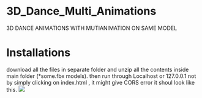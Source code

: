 # 3D_Dance_Multi_Animations

3D DANCE ANIMATIONS WITH MUTIANIMATION ON SAME MODEL

<h1>Installations</h1>
download all the files in separate folder and unzip all the contents inside main folder (*some.fbx models).
then run through Localhost or 127.0.0.1 not by simply clicking on index.html , it might give CORS error
it shoul look like this.

<img src="./filepath1.PNG.PNG"/>
